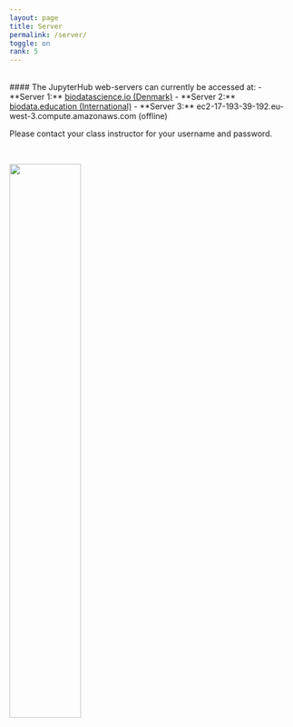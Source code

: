 ```yaml
---
layout: page
title: Server
permalink: /server/
toggle: on
rank: 5
---
```


<br>
#### The JupyterHub web-servers can currently be accessed at:
  - **Server 1:** <a href="https://www.biodatascience.io"> biodatascience.io (Denmark)</a>
  - **Server 2:** <a href="http://biodata.education"> biodata.education (International)</a>
  - **Server 3:** ec2-17-193-39-192.eu-west-3.compute.amazonaws.com (offline)

Please contact your class instructor for your username and password. 

<br>
<div style="margin-bottom: 50px;">
  <p>
    <a href="https://www.biodatascience.io">
      <img  class="float-center" src="{{ 'JH.png' | prepend: site.images_dir | prepend: site.baseurl }}" width="50%">
    </a>
  </p>
</div>

